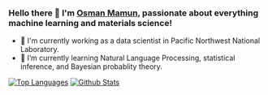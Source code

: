 ### Hello there 👋 I'm [Osman Mamun](https://www.linkedin.com/in/osman-mamun/), passionate about everything machine learning and materials science!

<!-- ![Profile views](https://gpvc.arturio.dev/mamunm) -->

- 🧪 I'm currently working as a data scientist in Pacific Northwest National Laboratory.
- 🌱 I’m currently learning Natural Language Processing, statistical inference, and Bayesian probablity theory.

[![Top Languages](https://github-readme-stats.vercel.app/api/top-langs/?username=mamunm)](https://github.com/mamunm)
[![Github Stats](https://github-readme-stats.vercel.app/api?username=mamunm)](https://github.com/mamunm)


<!--
- 🤔 I’m looking for help with 
- 💬 Ask me about ...
- 📫 How to reach me: ...
- 😄 Pronouns: ...
- ⚡ Fun fact: ...
- 👯 I’m looking to collaborate on machine learning code development, applications of machine learning to various high impact scientific applications, and applications of natural language processing to solve challenging problems.

Thanks for finding yourself at my Github page! I treat Github like my second website and am constantly updating readmes and projects that I am currently invloved in.

- 🧪 I'm currently working on ML methods (mostly graph and language models) for chemical and materials discovery with [Kebotix Inc](https://www.kebotix.com/) (Boston MA, USA). I work remotely from Toronto/Waterloo at the moment.
- 🤖 On my own time I'm working on a project with [Kevin Shen](https://github.com/kshen3778) involving - at an oversimplified level - a meta-leraning heuristic using neural networks to generate their own weights.
- ⌛ Recently, [Don Townsend](https://github.com/townofdon) and I started a new project to build an app for virtual queues with an RL engine to optimize for fairness and efficiency of services simultaneously.
- ☕ I'd love to collaborate on any related projects or any compelling ideas that I can take up, or just chat and answer questions about stuff outside programming.

-->

